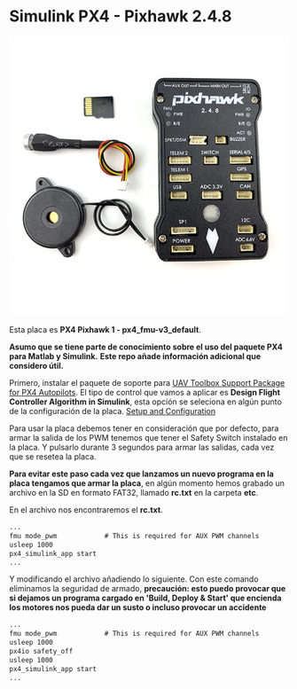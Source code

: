 # Simulink PX4 - Pixhawk 2.4.8
![](resources/img/pixhawk_2.4.8.jpg)

Esta placa es **PX4 Pixhawk 1 - px4_fmu-v3_default**.

**Asumo que se tiene parte de conocimiento sobre el uso del paquete PX4 para Matlab y Simulink.**
**Este repo añade información adicional que considero útil.**

Primero, instalar el paquete de soporte para [UAV Toolbox Support Package for PX4 Autopilots](https://es.mathworks.com/help/supportpkg/px4/index.html). El tipo de control que vamos a aplicar es **Design Flight Controller Algorithm in Simulink**, esta opción se seleciona en algún punto de la configuración de la placa. [Setup and Configuration](https://es.mathworks.com/help/supportpkg/px4/setup-and-configuration.html)

Para usar la placa debemos tener en consideración que por defecto, para armar la salida de los PWM tenemos que tener el Safety Switch instalado en la placa. Y pulsarlo durante 3 segundos para armar las salidas, cada vez que se resetea la placa. 

**Para evitar este paso cada vez que lanzamos un nuevo programa en la placa tengamos que armar la placa**, en algún momento hemos grabado un archivo en la SD en formato FAT32, llamado **rc.txt** en la carpeta **etc**.

En el archivo nos encontraremos el **rc.txt**.
```
...
fmu mode_pwm            # This is required for AUX PWM channels
usleep 1000
px4_simulink_app start  
...
```

Y modificando el archivo añadiendo lo siguiente. Con este comando eliminamos la seguridad de armado, **precaución: esto puedo provocar que si dejamos un programa cargado en 'Build, Deploy & Start' que encienda los motores nos pueda dar un susto o incluso provocar un accidente**

```
...
fmu mode_pwm            # This is required for AUX PWM channels
usleep 1000
px4io safety_off
usleep 1000
px4_simulink_app start  
...
```

